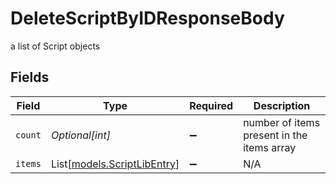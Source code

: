 # DeleteScriptByIDResponseBody

a list of Script objects


## Fields

| Field                                                      | Type                                                       | Required                                                   | Description                                                |
| ---------------------------------------------------------- | ---------------------------------------------------------- | ---------------------------------------------------------- | ---------------------------------------------------------- |
| `count`                                                    | *Optional[int]*                                            | :heavy_minus_sign:                                         | number of items present in the items array                 |
| `items`                                                    | List[[models.ScriptLibEntry](../models/scriptlibentry.md)] | :heavy_minus_sign:                                         | N/A                                                        |